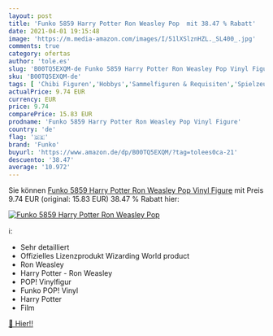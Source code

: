 ```yaml
---
layout: post
title: 'Funko 5859 Harry Potter Ron Weasley Pop  mit 38.47 % Rabatt'
date: 2021-04-01 19:15:48
image: 'https://m.media-amazon.com/images/I/51lXSlznHZL._SL400_.jpg'
comments: true
category: ofertas
author: 'tole.es'
slug: 'B00TQ5EXQM-de Funko 5859 Harry Potter Ron Weasley Pop Vinyl Figure'
sku: 'B00TQ5EXQM-de'
tags: [ 'Chibi Figuren','Hobbys','Sammelfiguren & Requisiten','Spielzeug','funko', ]
actualPrice: 9.74 EUR
currency: EUR
price: 9.74
comparePrice: 15.83 EUR
prodname: 'Funko 5859 Harry Potter Ron Weasley Pop Vinyl Figure'
country: 'de'
flag: '🇩🇪'
brand: 'Funko'
buyurl: 'https://www.amazon.de/dp/B00TQ5EXQM/?tag=tolees0ca-21'
descuento: '38.47'
average: '10.972'
---
```


Sie können [Funko 5859 Harry Potter Ron Weasley Pop Vinyl Figure](https://www.amazon.de/dp/B00TQ5EXQM/?tag=tolees0ca-21) mit Preis 9.74 EUR (original: 15.83 EUR) 38.47 % Rabatt hier:

[![Funko 5859 Harry Potter Ron Weasley Pop ](https://m.media-amazon.com/images/I/51lXSlznHZL._SL400_.jpg)](https://www.amazon.de/dp/B00TQ5EXQM/?tag=tolees0ca-21)

ℹ️:

- Sehr detailliert
- Offizielles Lizenzprodukt Wizarding World product
- Ron Weasley
- Harry Potter - Ron Weasley
- POP! Vinylfigur
- Funko POP! Vinyl
- Harry Potter
- Film

[🛒 Hier!!](https://www.amazon.de/dp/B00TQ5EXQM/?tag=tolees0ca-21)
